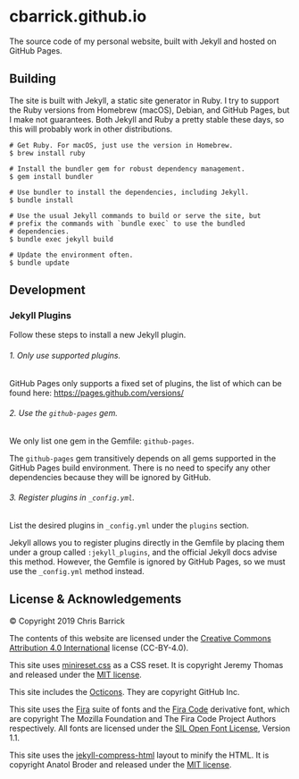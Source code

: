 cbarrick.github.io
==================================================

The source code of my personal website, built with Jekyll and hosted on GitHub Pages.

Building
-------------------------

The site is built with Jekyll, a static site generator in Ruby. I try to support the Ruby versions from Homebrew (macOS), Debian, and GitHub Pages, but I make not guarantees. Both Jekyll and Ruby a pretty stable these days, so this will probably work in other distributions.

```shell
# Get Ruby. For macOS, just use the version in Homebrew.
$ brew install ruby

# Install the bundler gem for robust dependency management.
$ gem install bundler

# Use bundler to install the dependencies, including Jekyll.
$ bundle install

# Use the usual Jekyll commands to build or serve the site, but
# prefix the commands with `bundle exec` to use the bundled
# dependencies.
$ bundle exec jekyll build

# Update the environment often.
$ bundle update
```


Development
-------------------------

### Jekyll Plugins

Follow these steps to install a new Jekyll plugin.

###### 1. Only use supported plugins.

GitHub Pages only supports a fixed set of plugins, the list of which can be found here: https://pages.github.com/versions/

###### 2. Use the `github-pages` gem.

We only list one gem in the Gemfile: `github-pages`.

The `github-pages` gem transitively depends on all gems supported in the GitHub Pages build environment. There is no need to specify any other dependencies because they will be ignored by GitHub.

###### 3. Register plugins in `_config.yml`.

List the desired plugins in `_config.yml` under the `plugins` section.

Jekyll allows you to register plugins directly in the Gemfile by placing them under a group called `:jekyll_plugins`, and the official Jekyll docs advise this method. However, the Gemfile is ignored by GitHub Pages, so we must use the `_config.yml` method instead.


License & Acknowledgements
-------------------------

© Copyright 2019 Chris Barrick

The contents of this website are licensed under the [Creative Commons Attribution 4.0 International](https://creativecommons.org/licenses/by/4.0/) license (CC-BY-4.0).

This site uses [minireset.css](https://github.com/jgthms/minireset.css) as a CSS reset. It is copyright Jeremy Thomas and released under the [MIT license](https://github.com/jgthms/minireset.css/blob/master/LICENSE).

This site includes the [Octicons](https://github.com/primer/octicons/). They are copyright GitHub Inc.

This site uses the [Fira](http://mozilla.github.io/Fira/) suite of fonts and the [Fira Code](https://github.com/tonsky/FiraCode) derivative font, which are copyright The Mozilla Foundation and The Fira Code Project Authors respectively. All fonts are licensed under the [SIL Open Font License](https://scripts.sil.org/OFL), Version 1.1.

This site uses the [jekyll-compress-html](https://github.com/penibelst/jekyll-compress-html) layout to minify the HTML. It is copyright Anatol Broder and released under the [MIT license](https://github.com/penibelst/jekyll-compress-html/blob/master/LICENSE).
